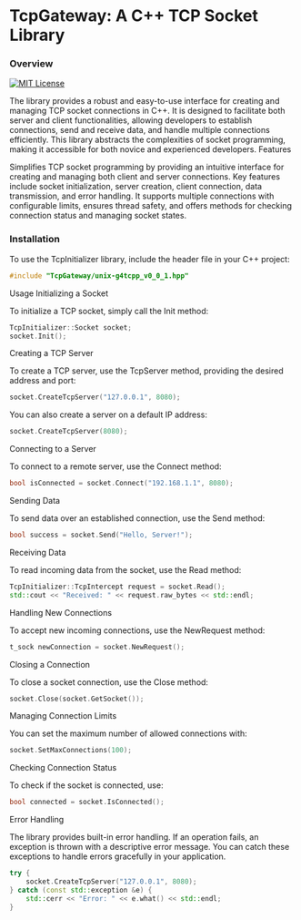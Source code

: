 # TcpGateway: A C++ TCP Socket Library
### Overview


[![MIT License](https://img.shields.io/badge/License-MIT-orange.svg)](https://github.com/Somorpher/TcpGateway/blob/main/LICENSE) 

The library provides a robust and easy-to-use interface for creating and managing TCP socket connections in C++. It is designed to facilitate both server and client functionalities, allowing developers to establish connections, send and receive data, and handle multiple connections efficiently. This library abstracts the complexities of socket programming, making it accessible for both novice and experienced developers.
Features

Simplifies TCP socket programming by providing an intuitive interface for creating and managing both client and server connections. Key features include socket initialization, server creation, client connection, data transmission, and error handling. It supports multiple connections with configurable limits, ensures thread safety, and offers methods for checking connection status and managing socket states.

### Installation

To use the TcpInitializer library, include the header file in your C++ project:

```cpp
#include "TcpGateway/unix-g4tcpp_v0_0_1.hpp"
```
Usage
Initializing a Socket

To initialize a TCP socket, simply call the Init method:

```cpp
TcpInitializer::Socket socket;
socket.Init();
```
Creating a TCP Server

To create a TCP server, use the TcpServer method, providing the desired address and port:

```cpp
socket.CreateTcpServer("127.0.0.1", 8080);
```
You can also create a server on a default IP address:

```cpp
socket.CreateTcpServer(8080);
```
Connecting to a Server

To connect to a remote server, use the Connect method:

```cpp
bool isConnected = socket.Connect("192.168.1.1", 8080);
```
Sending Data

To send data over an established connection, use the Send method:

```cpp
bool success = socket.Send("Hello, Server!");
```
Receiving Data

To read incoming data from the socket, use the Read method:

```cpp
TcpInitializer::TcpIntercept request = socket.Read();
std::cout << "Received: " << request.raw_bytes << std::endl;
```
Handling New Connections

To accept new incoming connections, use the NewRequest method:

```cpp
t_sock newConnection = socket.NewRequest();
```
Closing a Connection

To close a socket connection, use the Close method:

```cpp
socket.Close(socket.GetSocket());
```
Managing Connection Limits

You can set the maximum number of allowed connections with:

```cpp
socket.SetMaxConnections(100);
```
Checking Connection Status

To check if the socket is connected, use:

```cpp
bool connected = socket.IsConnected();
```
Error Handling

The library provides built-in error handling. If an operation fails, an exception is thrown with a descriptive error message. You can catch these exceptions to handle errors gracefully in your application.

```cpp
try {
    socket.CreateTcpServer("127.0.0.1", 8080);
} catch (const std::exception &e) {
    std::cerr << "Error: " << e.what() << std::endl;
}
```
